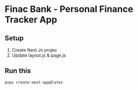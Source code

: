 # Finac Bank - Personal Finance Tracker App

## Setup

1. Create Next Js projec
2. Update layout.js & page.js

## Run this

```pnpm
pnpx create-next-app@lates
```
